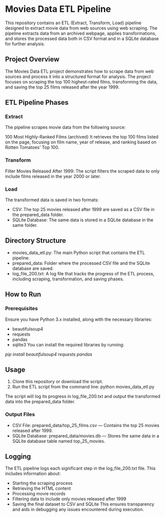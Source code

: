 # Movies Data ETL Pipeline
This repository contains an ETL (Extract, Transform, Load) pipeline designed to extract movie data from web sources using web scraping. The pipeline extracts data from an archived webpage, applies transformations, and stores the processed data both in CSV format and in a SQLite database for further analysis.

## Project Overview
The Movies Data ETL project demonstrates how to scrape data from web sources and process it into a structured format for analysis. The project focuses on scraping the top 100 highest-rated films, transforming the data, and saving the top 25 films released after the year 1999.

## ETL Pipeline Phases
### Extract
The pipeline scrapes movie data from the following source:

100 Most Highly-Ranked Films (archived)
It retrieves the top 100 films listed on the page, focusing on film name, year of release, and ranking based on Rotten Tomatoes' Top 100.

### Transform
Filter Movies Released After 1999: The script filters the scraped data to only include films released in the year 2000 or later.
### Load
The transformed data is saved in two formats:

- CSV: The top 25 movies released after 1999 are saved as a CSV file in the prepared_data folder.
- SQLite Database: The same data is stored in a SQLite database in the same folder.

## Directory Structure
- movies_data_etl.py: The main Python script that contains the ETL pipeline.
- prepared_data: Folder where the processed CSV file and the SQLite database are saved.
- log_file_200.txt: A log file that tracks the progress of the ETL process, including scraping, transformation, and saving phases.

## How to Run
### Prerequisites
Ensure you have Python 3.x installed, along with the necessary libraries:

- beautifulsoup4
- requests
- pandas
- sqlite3
You can install the required libraries by running:

*pip install beautifulsoup4 requests pandas*

## Usage
1. Clone this repository or download the script.
2. Run the ETL script from the command line: 
    python movies_data_etl.py

The script will log its progress in log_file_200.txt and output the transformed data into the prepared_data folder.

### Output Files
- CSV File: prepared_data/top_25_films.csv — Contains the top 25 movies released after 1999.
- SQLite Database: prepared_data/movies.db — Stores the same data in a SQLite database table named top_25_movies.

## Logging
The ETL pipeline logs each significant step in the log_file_200.txt file. This includes information about:

- Starting the scraping process
- Retrieving the HTML content
- Processing movie records
- Filtering data to include only movies released after 1999
- Saving the final dataset to CSV and SQLite
This ensures transparency and aids in debugging any issues encountered during execution.